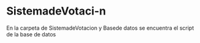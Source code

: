 # SistemadeVotaci-n
En la carpeta de SistemadeVotacion y Basede datos se encuentra el script de la base de datos

